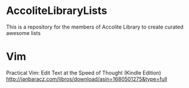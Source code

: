 # AccoliteLibraryLists
This is a repository for the members of Accolite Library to create curated awesome lists

# Vim
Practical Vim: Edit Text at the Speed of Thought (Kindle Edition)
http://janbaracz.com/libros/download/asin=1680501275&type=full

